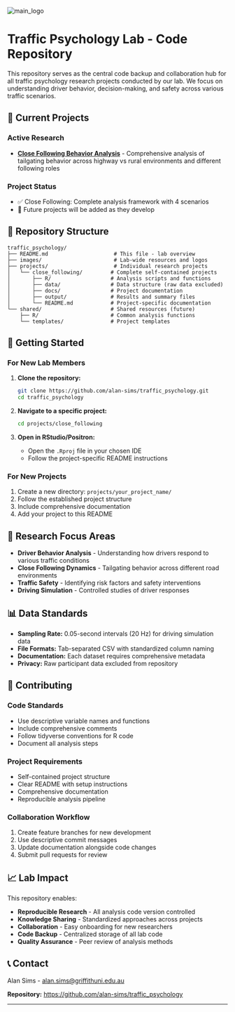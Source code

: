 ![main_logo](images/main_logo.jpg)

# Traffic Psychology Lab - Code Repository

This repository serves as the central code backup and collaboration hub for all traffic psychology research projects conducted by our lab. We focus on understanding driver behavior, decision-making, and safety across various traffic scenarios.

## 🚗 Current Projects

### Active Research
- **[Close Following Behavior Analysis](projects/close_following/)** - Comprehensive analysis of tailgating behavior across highway vs rural environments and different following roles

### Project Status
- ✅ Close Following: Complete analysis framework with 4 scenarios
- 🔄 Future projects will be added as they develop

## 📁 Repository Structure

```
traffic_psychology/
├── README.md                     # This file - lab overview
├── images/                       # Lab-wide resources and logos
├── projects/                     # Individual research projects
│   └── close_following/         # Complete self-contained projects
│       ├── R/                   # Analysis scripts and functions
│       ├── data/                # Data structure (raw data excluded)
│       ├── docs/                # Project documentation
│       ├── output/              # Results and summary files
│       └── README.md            # Project-specific documentation
└── shared/                      # Shared resources (future)
    ├── R/                       # Common analysis functions
    └── templates/               # Project templates
```

## 🚀 Getting Started

### For New Lab Members
1. **Clone the repository:**
   ```bash
   git clone https://github.com/alan-sims/traffic_psychology.git
   cd traffic_psychology
   ```

2. **Navigate to a specific project:**
   ```bash
   cd projects/close_following
   ```

3. **Open in RStudio/Positron:**
   - Open the `.Rproj` file in your chosen IDE
   - Follow the project-specific README instructions

### For New Projects
1. Create a new directory: `projects/your_project_name/`
2. Follow the established project structure
3. Include comprehensive documentation
4. Add your project to this README

## 🔬 Research Focus Areas

- **Driver Behavior Analysis** - Understanding how drivers respond to various traffic conditions
- **Close Following Dynamics** - Tailgating behavior across different road environments
- **Traffic Safety** - Identifying risk factors and safety interventions
- **Driving Simulation** - Controlled studies of driver responses

## 📊 Data Standards

- **Sampling Rate:** 0.05-second intervals (20 Hz) for driving simulation data
- **File Formats:** Tab-separated CSV with standardized column naming
- **Documentation:** Each dataset requires comprehensive metadata
- **Privacy:** Raw participant data excluded from repository

## 🤝 Contributing

### Code Standards
- Use descriptive variable names and functions
- Include comprehensive comments
- Follow tidyverse conventions for R code
- Document all analysis steps

### Project Requirements
- Self-contained project structure
- Clear README with setup instructions
- Comprehensive documentation
- Reproducible analysis pipeline

### Collaboration Workflow
1. Create feature branches for new development
2. Use descriptive commit messages
3. Update documentation alongside code changes
4. Submit pull requests for review

## 📈 Lab Impact

This repository enables:
- **Reproducible Research** - All analysis code version controlled
- **Knowledge Sharing** - Standardized approaches across projects  
- **Collaboration** - Easy onboarding for new researchers
- **Code Backup** - Centralized storage of all lab code
- **Quality Assurance** - Peer review of analysis methods

## 📞 Contact
Alan Sims - [alan.sims@griffithuni.edu.au](mailto:alan.sims@griffithuni.edu.au)

**Repository:** https://github.com/alan-sims/traffic_psychology

---
